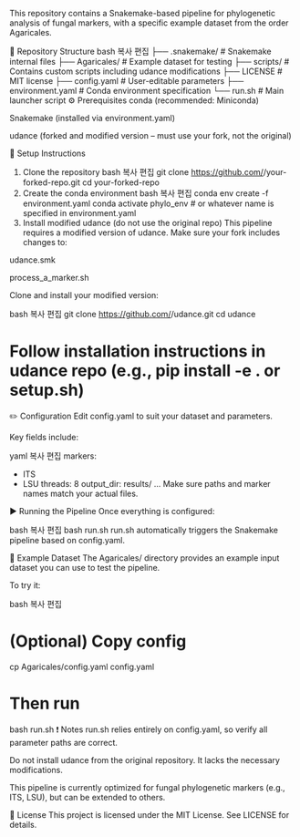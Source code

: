 This repository contains a Snakemake-based pipeline for phylogenetic analysis of fungal markers, with a specific example dataset from the order Agaricales.

📁 Repository Structure
bash
복사
편집
├── .snakemake/         # Snakemake internal files
├── Agaricales/         # Example dataset for testing
├── scripts/            # Contains custom scripts including udance modifications
├── LICENSE             # MIT license
├── config.yaml         # User-editable parameters
├── environment.yaml    # Conda environment specification
└── run.sh              # Main launcher script
⚙️ Prerequisites
conda (recommended: Miniconda)

Snakemake (installed via environment.yaml)

udance (forked and modified version – must use your fork, not the original)

🔧 Setup Instructions
1. Clone the repository
bash
복사
편집
git clone https://github.com/<your-username>/your-forked-repo.git
cd your-forked-repo
2. Create the conda environment
bash
복사
편집
conda env create -f environment.yaml
conda activate phylo_env  # or whatever name is specified in environment.yaml
3. Install modified udance (do not use the original repo)
This pipeline requires a modified version of udance. Make sure your fork includes changes to:

udance.smk

process_a_marker.sh

Clone and install your modified version:

bash
복사
편집
git clone https://github.com/<your-username>/udance.git
cd udance
# Follow installation instructions in udance repo (e.g., pip install -e . or setup.sh)
✏️ Configuration
Edit config.yaml to suit your dataset and parameters.

Key fields include:

yaml
복사
편집
markers:
  - ITS
  - LSU
threads: 8
output_dir: results/
...
Make sure paths and marker names match your actual files.

▶️ Running the Pipeline
Once everything is configured:

bash
복사
편집
bash run.sh
run.sh automatically triggers the Snakemake pipeline based on config.yaml.

🧪 Example Dataset
The Agaricales/ directory provides an example input dataset you can use to test the pipeline.

To try it:

bash
복사
편집
# (Optional) Copy config
cp Agaricales/config.yaml config.yaml

# Then run
bash run.sh
❗ Notes
run.sh relies entirely on config.yaml, so verify all parameter paths are correct.

Do not install udance from the original repository. It lacks the necessary modifications.

This pipeline is currently optimized for fungal phylogenetic markers (e.g., ITS, LSU), but can be extended to others.

📜 License
This project is licensed under the MIT License. See LICENSE for details.
